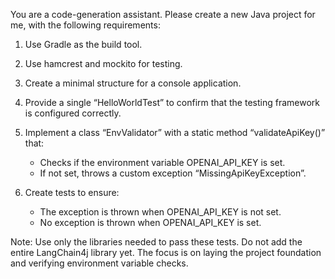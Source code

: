 You are a code-generation assistant. Please create a new Java project for me, with the following requirements:

1. Use Gradle as the build tool.
2. Use hamcrest and mockito for testing.
3. Create a minimal structure for a console application.
4. Provide a single “HelloWorldTest” to confirm that the testing framework is configured correctly.
5. Implement a class “EnvValidator” with a static method “validateApiKey()” that:

   - Checks if the environment variable OPENAI_API_KEY is set.
   - If not set, throws a custom exception “MissingApiKeyException”.

6. Create tests to ensure:
   - The exception is thrown when OPENAI_API_KEY is not set.
   - No exception is thrown when OPENAI_API_KEY is set.

Note: Use only the libraries needed to pass these tests. Do not add the entire LangChain4j library yet. The focus is on laying the project foundation and verifying environment variable checks.
